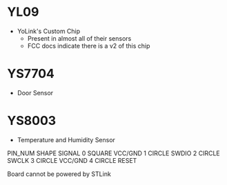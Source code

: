 # YL09
- YoLink's Custom Chip
  - Present in almost all of their sensors
  - FCC docs indicate there is a v2 of this chip

# YS7704
- Door Sensor

# YS8003
- Temperature and Humidity Sensor

PIN_NUM     SHAPE   SIGNAL
0           SQUARE  VCC/GND
1           CIRCLE  SWDIO
2           CIRCLE  SWCLK
3           CIRCLE  VCC/GND
4           CIRCLE  RESET

Board cannot be powered by STLink

